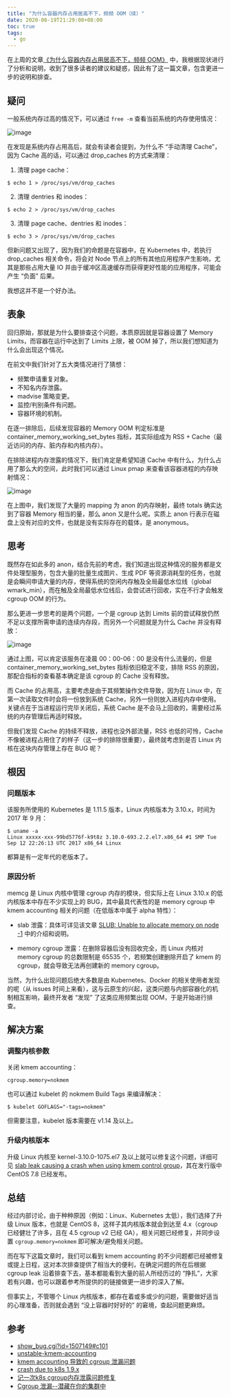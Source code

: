 ```yaml
---
title: "为什么容器内存占用居高不下，频频 OOM（续）"
date: 2020-06-19T21:29:08+08:00
toc: true
tags: 
  - go
---
```


在上周的文章[《为什么容器内存占用居高不下，频频 OOM》](/posts/why-container-memory-exceed/) 中，我根据现状进行了分析和说明，收到了很多读者的建议和疑惑，因此有了这一篇文章，包含更进一步的说明和排查。

## 疑问

一般系统内存过高的情况下，可以通过 `free -m` 查看当前系统的内存使用情况：

![image](https://image.eddycjy.com/daf2a1d53f4bf0f21e315d2333e08159.png)

在发现是系统内存占用高后，就会有读者会提到，为什么不 “手动清理 Cache”，因为 Cache 高的话，可以通过 drop_caches 的方式来清理：

1. 清理 page cache：

```
$ echo 1 > /proc/sys/vm/drop_caches
```

2. 清理 dentries 和 inodes：

```
$ echo 2 > /proc/sys/vm/drop_caches
```

3. 清理 page cache、dentries 和 inodes：

```shell
$ echo 3 > /proc/sys/vm/drop_caches
```

但新问题又出现了，因为我们的命题是在容器中，在 Kubernetes 中，若执行 drop_caches 相关命令，将会对 Node 节点上的所有其他应用程序产生影响，尤其是那些占用大量 IO 并由于缓冲区高速缓存而获得更好性能的应用程序，可能会产生 “负面” 后果。

我想这并不是一个好办法。

## 表象

回归原始，那就是为什么要排查这个问题，本质原因就是容器设置了 Memory Limits，而容器在运行中达到了 Limits 上限，被 OOM 掉了，所以我们想知道为什么会出现这个情况。

在前文中我们针对了五大类情况进行了猜想：

- 频繁申请重复对象。
- 不知名内存泄露。
- madvise 策略变更。
- 监控/判别条件有问题。
- 容器环境的机制。

在逐一排除后，后续发现容器的 Memory OOM 判定标准是 container_memory_working_set_bytes 指标，其实际组成为 RSS + Cache（最近访问的内存、脏内存和内核内存）。

在排除进程内存泄露的情况下，我们肯定是希望知道 Cache 中有什么，为什么占用了那么大的空间，此时我们可以通过 Linux pmap 来查看该容器进程的内存映射情况：

![image](https://image.eddycjy.com/0bb82eabe1fcc1a5a65f4382932a6d2c.jpg)

在上图中，我们发现了大量的 mapping 为 anon 的内存映射，最终 totals 确实达到了容器 Memory 相当的量，那么 anon 又是什么呢。实质上 anon 行表示在磁盘上没有对应的文件，也就是没有实际存在的载体，是 anonymous。

## 思考

既然存在如此多的 anon，结合先前的考虑，我们知道出现这种情况的服务都是文件处理型服务，包含大量的批量生成图片、生成 PDF 等资源消耗型的任务，也就是会瞬间申请大量的内存，使得系统的空闲内存触及全局最低水位线（global wmark_min），而在触及全局最低水位线后，会尝试进行回收，实在不行才会触发 cgroup OOM 的行为。

那么更进一步思考的是两个问题，一个是 cgroup 达到 Limits 前的尝试释放仍然不足以支撑所需申请的连续内存段，而另外一个问题就是为什么 Cache 并没有释放：

![image](https://image.eddycjy.com/2e6c8c153836b29175dff7623ec67a0a.png)

通过上图，可以肯定该服务在凌晨 00：00-06：00 是没有什么流量的，但是 container_memory_working_set_bytes 指标依旧稳定不变，排除 RSS 的原因，那配合指标的查看基本确定是该 cgroup 的 Cache 没有释放。

而 Cache 的占用高，主要考虑是由于其频繁操作文件导致，因为在 Linux 中，在第一次读取文件时会将一份放到系统 Cache，另外一份则放入进程内存中使用。关键点在于当进程运行完毕关闭后，系统 Cache 是不会马上回收的，需要经过系统的内存管理后再适时释放。

但我们发现 Cache 的持续不释放，进程也没外部流量，RSS 也低的可怜，Cache 不像被进程占用住了的样子（这一步的排除很重要），最终就考虑到是否 Linux 内核在这块内存管理上存在 BUG 呢？

## 根因

### 问题版本

该服务所使用的 Kubernetes 是 1.11.5 版本，Linux 内核版本为 3.10.x，时间为 2017 年 9 月：

```
$ uname -a
Linux xxxxx-xxx-99bd5776f-k9t8z 3.10.0-693.2.2.el7.x86_64 #1 SMP Tue Sep 12 22:26:13 UTC 2017 x86_64 Linux
```

都算是有一定年代的老版本了。

### 原因分析

memcg 是 Linux 内核中管理 cgroup 内存的模块，但实际上在 Linux 3.10.x 的低内核版本中存在不少实现上的 BUG，其中最具代表性的是 memory cgroup 中 kmem accounting 相关的问题（在低版本中属于 alpha 特性）：

- slab 泄露：具体可详见该文章 [SLUB: Unable to allocate memory on node -1](https://pingcap.com/blog/try-to-fix-two-linux-kernel-bugs-while-testing-tidb-operator-in-k8s/#bug-1-unstable-kmem-accounting) 中的介绍和说明。

- memory cgroup 泄露：在删除容器后没有回收完全，而 Linux 内核对 memory cgroup 的总数限制是 65535 个，若频繁创建删除开启了 kmem 的 cgroup，就会导致无法再创建新的 memory cgroup。

当然，为什么出现问题后绝大多数是由 Kubernetes、Docker 的相关使用者发现的呢（从 issues 时间上来看），这与云原生的兴起，这类问题与内部容器化的机制相互影响，最终开发者 “发现” 了这类应用频繁出现 OOM，于是开始进行排查。

## 解决方案

### 调整内核参数

关闭 kmem accounting：

```
cgroup.memory=nokmem
```

也可以通过 kubelet 的 nokmem Build Tags 来编译解决：

```
$ kubelet GOFLAGS="-tags=nokmem"
```

但需要注意，kubelet 版本需要在 v1.14 及以上。

### 升级内核版本

升级 Linux 内核至 kernel-3.10.0-1075.el7 及以上就可以修复这个问题，详细可见 [slab leak causing a crash when using kmem control group](https://bugzilla.redhat.com/show_bug.cgi?id=1507149#c101)，其在发行版中 CentOS 7.8 已经发布。

## 总结

经过内部讨论，由于种种原因（例如：Linux、Kubernetes 太低），我们选择了升级 Linux 版本，也就是 CentOS 8，这样子其内核版本就会到达至 4.x（cgroup 已经健壮了许多，且在 4.5 cgroup v2 已经 GA），相关问题已经修复，并同步设置 `cgroup.memory=nokmem` 即可解决/避免相关问题。

而在写下这篇文章时，我们可以看到 kmem accounting 的不少问题都已经被修复或提上日程，这对本次排查提供了相当大的便利，在确定问题的所在后根据 cgroup leak 沿着排查下去，基本都能看到大量的前人所经历过的 “挣扎”，大家若有兴趣，也可以跟着参考所提供的的链接做更一进步的深入了解。

但事实上，不管哪个 Linux 内核版本，都存在着或多或少的问题，需要做好适当的心理准备，否则就会遇到 “没上容器时好好的” 的窘境，查起问题更麻烦。

## 参考

- [show_bug.cgi?id=1507149#c101](https://bugzilla.redhat.com/show_bug.cgi?id=1507149#c101)
- [unstable-kmem-accounting](https://pingcap.com/blog/try-to-fix-two-linux-kernel-bugs-while-testing-tidb-operator-in-k8s/#bug-1-unstable-kmem-accounting)
- [kmem accounting 导致的 cgroup 泄漏问题](https://blog.witd.in/2019/12/09/kmem-accounting%E5%AF%BC%E8%87%B4%E7%9A%84cgroup%E6%B3%84%E6%BC%8F%E9%97%AE%E9%A2%98/)
- [crash due to k8s 1.9.x](https://github.com/kubernetes/kubernetes/issues/61937)
- [记一次k8s cgroup内存泄露问题修复](http://www.iceyao.com.cn/2020/01/04/%E8%AE%B0%E4%B8%80%E6%AC%A1k8s-cgroup%E5%86%85%E5%AD%98%E6%B3%84%E9%9C%B2%E9%97%AE%E9%A2%98%E8%A7%A3%E5%86%B3/)
- [Cgroup 泄漏--潜藏在你的集群中](https://tencentcloudcontainerteam.github.io/2018/12/29/cgroup-leaking/)
